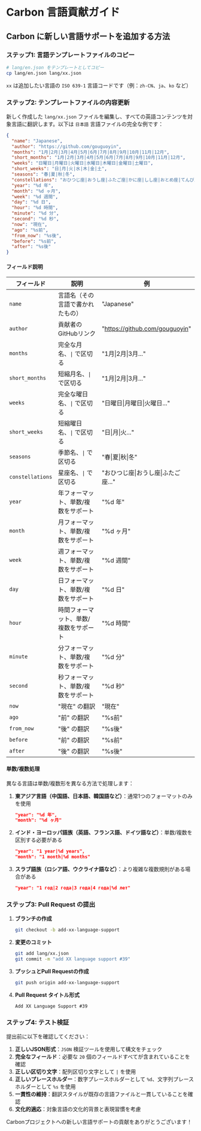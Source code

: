 # Carbon 言語貢献ガイド

## Carbon に新しい言語サポートを追加する方法

### ステップ1: 言語テンプレートファイルのコピー

```bash
# lang/en.json をテンプレートとしてコピー
cp lang/en.json lang/xx.json
```
`xx` は追加したい言語の `ISO 639-1` 言語コードです（例：`zh-CN`、`ja`、`ko` など）

### ステップ2: テンプレートファイルの内容更新

新しく作成した `lang/xx.json` ファイルを編集し、すべての英語コンテンツを対象言語に翻訳します。以下は `日本語` 言語ファイルの完全な例です：

```json
{
  "name": "Japanese",
  "author": "https://github.com/gouguoyin",
  "months": "1月|2月|3月|4月|5月|6月|7月|8月|9月|10月|11月|12月",
  "short_months": "1月|2月|3月|4月|5月|6月|7月|8月|9月|10月|11月|12月",
  "weeks": "日曜日|月曜日|火曜日|水曜日|木曜日|金曜日|土曜日",
  "short_weeks": "日|月|火|水|木|金|土",
  "seasons": "春|夏|秋|冬",
  "constellations": "おひつじ座|おうし座|ふたご座|かに座|しし座|おとめ座|てんびん座|さそり座|いて座|やぎ座|みずがめ座|うお座",
  "year": "%d 年",
  "month": "%d ヶ月",
  "week": "%d 週間",
  "day": "%d 日",
  "hour": "%d 時間",
  "minute": "%d 分",
  "second": "%d 秒",
  "now": "現在",
  "ago": "%s前",
  "from_now": "%s後",
  "before": "%s前",
  "after": "%s後"
}
```

#### フィールド説明

| フィールド | 説明 | 例 |
|-----------|------|-----|
| `name` | 言語名（その言語で書かれたもの） | "Japanese" |
| `author` | 貢献者のGitHubリンク | "https://github.com/gouguoyin" |
| `months` | 完全な月名、`\|` で区切る | "1月\|2月\|3月..." |
| `short_months` | 短縮月名、`\|` で区切る | "1月\|2月\|3月..." |
| `weeks` | 完全な曜日名、`\|` で区切る | "日曜日\|月曜日\|火曜日..." |
| `short_weeks` | 短縮曜日名、`\|` で区切る | "日\|月\|火..." |
| `seasons` | 季節名、`\|` で区切る | "春\|夏\|秋\|冬" |
| `constellations` | 星座名、`\|` で区切る | "おひつじ座\|おうし座\|ふたご座..." |
| `year` | 年フォーマット、単数/複数をサポート | "%d 年" |
| `month` | 月フォーマット、単数/複数をサポート | "%d ヶ月" |
| `week` | 週フォーマット、単数/複数をサポート | "%d 週間" |
| `day` | 日フォーマット、単数/複数をサポート | "%d 日" |
| `hour` | 時間フォーマット、単数/複数をサポート | "%d 時間" |
| `minute` | 分フォーマット、単数/複数をサポート | "%d 分" |
| `second` | 秒フォーマット、単数/複数をサポート | "%d 秒" |
| `now` | "現在" の翻訳 | "現在" |
| `ago` | "前" の翻訳 | "%s前" |
| `from_now` | "後" の翻訳 | "%s後" |
| `before` | "前" の翻訳 | "%s前" |
| `after` | "後" の翻訳 | "%s後" |

#### 単数/複数処理

異なる言語は単数/複数形を異なる方法で処理します：

1. **東アジア言語（中国語、日本語、韓国語など）**：通常1つのフォーマットのみを使用
   ```json
   "year": "%d 年",
   "month": "%d ヶ月"
   ```

2. **インド・ヨーロッパ語族（英語、フランス語、ドイツ語など）**：単数/複数を区別する必要がある
   ```json
   "year": "1 year|%d years",
   "month": "1 month|%d months"
   ```

3. **スラブ語族（ロシア語、ウクライナ語など）**：より複雑な複数規則がある場合がある
   ```json
   "year": "1 год|2 года|3 года|4 года|%d лет"
   ```

### ステップ3: Pull Request の提出

1. **ブランチの作成**
   ```bash
   git checkout -b add-xx-language-support
   ```

2. **変更のコミット**
   ```bash
   git add lang/xx.json
   git commit -m "add XX language support #39"
   ```

3. **プッシュとPull Requestの作成**
   ```bash
   git push origin add-xx-language-support
   ```

4. **Pull Request タイトル形式**
   ```
   Add XX Language Support #39
   ```

### ステップ4: テスト検証

提出前に以下を確認してください：

1. **正しいJSON形式**：`JSON` 検証ツールを使用して構文をチェック
2. **完全なフィールド**：必要な `20` 個のフィールドすべてが含まれていることを確認
3. **正しい区切り文字**：配列区切り文字として `|` を使用
4. **正しいプレースホルダー**：数字プレースホルダーとして `%d`、文字列プレースホルダーとして `%s` を使用
5. **一貫性の維持**：翻訳スタイルが既存の言語ファイルと一貫していることを確認
6. **文化的適応**：対象言語の文化的背景と表現習慣を考慮

Carbonプロジェクトへの新しい言語サポートの貢献をありがとうございます！
